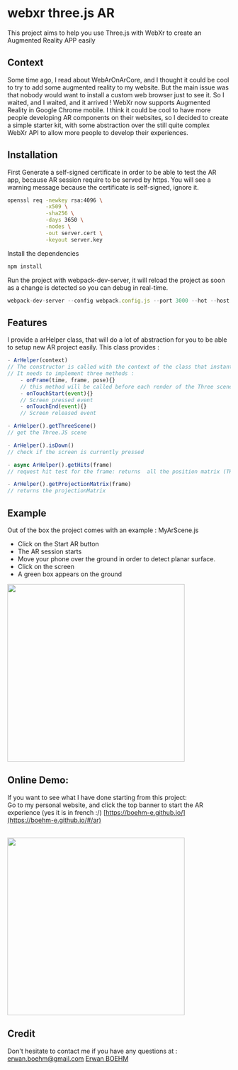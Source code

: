 # webxr three.js AR
This project aims to help you use Three.js with WebXr to create an Augmented Reality APP easily

## Context
Some time ago, I read about WebArOnArCore, and I thought it could be cool to try to add some augmented reality to my website. But the main issue was that nobody would want to install a custom web browser just to see it.
So I waited, and I waited, and it arrived ! WebXr now supports Augmented Reality in Google Chrome mobile.
  I think it could be cool to have more people developing AR components on their websites, so I decided to create a simple starter kit, with some abstraction over the still quite complex WebXr API to allow more people to develop their experiences.

## Installation
First Generate a self-signed certificate in order to be able to test the AR app, because AR session require to be served by https. You will see a warning message because the certificate is self-signed, ignore it.
```sh
openssl req -newkey rsa:4096 \
            -x509 \
            -sha256 \
            -days 3650 \
            -nodes \
            -out server.cert \
            -keyout server.key

```

Install the dependencies
```javascript
npm install
```

Run the project with webpack-dev-server, it will reload the project as soon as a change is detected so you can debug in real-time.
```javascript
webpack-dev-server --config webpack.config.js --port 3000 --hot --host 0.0.0.0
```

## Features
I provide a arHelper class, that will do a lot of abstraction for you to be able to setup new AR project easily. This class provides :

```javascript
- ArHelper(context)
// The constructor is called with the context of the class that instantiate.
// It needs to implement three methods :
    - onFrame(time, frame, pose){}
    // this method will be called before each render of the Three scene, the main logic of your app should be here.
    - onTouchStart(event){}
    // Screen pressed event
    - onTouchEnd(event){}
    // Screen released event

- ArHelper().getThreeScene()
// get the Three.JS scene

- ArHelper().isDown()
// check if the screen is currently pressed

- async ArHelper().getHits(frame)
// request hit test for the frame: returns  all the position matrix (THREE.Matrix4) of intersected planar surfaces (ground, walls or any other planar surfaces).

- ArHelper().getProjectionMatrix(frame)
// returns the projectionMatrix
```

## Example
Out of the box the project comes with an example : MyArScene.js
- Click on the Start AR button
- The AR session starts
- Move your phone over the ground in order to detect planar surface.
- Click on the screen
- A green box appears on the ground

<img src="demo/demo.jpg" width="400"/>

## Online Demo:
If you want to see what I have done starting from this project: <br/>
Go to my personal website, and click the top banner to start the AR experience (yes it is in french :/)
[https://boehm-e.github.io/](https://boehm-e.github.io/#/ar) <br/><br/>

<img src="demo/demo_website.gif" width="400"/>



## Credit
Don't hesitate to contact me if you have any questions at : erwan.boehm@gmail.com
[Erwan BOEHM](https://boehm-e.github.io/)
